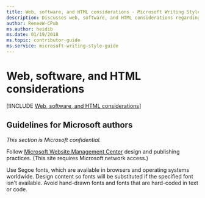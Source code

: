 ```yaml
---
title: Web, software, and HTML considerations - Microsoft Writing Style Guide Internal
description: Discusses web, software, and HTML considerations regarding web content that attracts a worldwide audience.
author: ReneeW-CPub
ms.author: heidib
ms.date: 01/19/2018
ms.topic: contributor-guide
ms.service: microsoft-writing-style-guide
---
```


# Web, software, and HTML considerations

[!INCLUDE [Web, software, and HTML considerations](<~/../includes/web-software-html-considerations.md>)]

## Guidelines for Microsoft authors

*This section is Microsoft confidential.*

Follow [Microsoft Website Management Center](https://wmc.azurewebsites.net/) design and publishing practices. (This site requires Microsoft network access.)

Use Segoe fonts, which are available in browsers and operating systems worldwide. Design content so fonts will be substituted if the specified font isn\'t available. Avoid  hand-drawn fonts and fonts that are hard-coded in text or code.